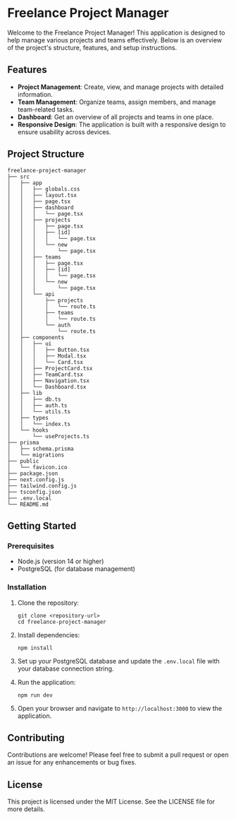 # Freelance Project Manager

Welcome to the Freelance Project Manager! This application is designed to help manage various projects and teams effectively. Below is an overview of the project's structure, features, and setup instructions.

## Features

- **Project Management**: Create, view, and manage projects with detailed information.
- **Team Management**: Organize teams, assign members, and manage team-related tasks.
- **Dashboard**: Get an overview of all projects and teams in one place.
- **Responsive Design**: The application is built with a responsive design to ensure usability across devices.

## Project Structure

```
freelance-project-manager
├── src
│   ├── app
│   │   ├── globals.css
│   │   ├── layout.tsx
│   │   ├── page.tsx
│   │   ├── dashboard
│   │   │   └── page.tsx
│   │   ├── projects
│   │   │   ├── page.tsx
│   │   │   ├── [id]
│   │   │   │   └── page.tsx
│   │   │   └── new
│   │   │       └── page.tsx
│   │   ├── teams
│   │   │   ├── page.tsx
│   │   │   ├── [id]
│   │   │   │   └── page.tsx
│   │   │   └── new
│   │   │       └── page.tsx
│   │   └── api
│   │       ├── projects
│   │       │   └── route.ts
│   │       ├── teams
│   │       │   └── route.ts
│   │       └── auth
│   │           └── route.ts
│   ├── components
│   │   ├── ui
│   │   │   ├── Button.tsx
│   │   │   ├── Modal.tsx
│   │   │   └── Card.tsx
│   │   ├── ProjectCard.tsx
│   │   ├── TeamCard.tsx
│   │   ├── Navigation.tsx
│   │   └── Dashboard.tsx
│   ├── lib
│   │   ├── db.ts
│   │   ├── auth.ts
│   │   └── utils.ts
│   ├── types
│   │   └── index.ts
│   └── hooks
│       └── useProjects.ts
├── prisma
│   ├── schema.prisma
│   └── migrations
├── public
│   └── favicon.ico
├── package.json
├── next.config.js
├── tailwind.config.js
├── tsconfig.json
├── .env.local
└── README.md
```

## Getting Started

### Prerequisites

- Node.js (version 14 or higher)
- PostgreSQL (for database management)

### Installation

1. Clone the repository:
   ```
   git clone <repository-url>
   cd freelance-project-manager
   ```

2. Install dependencies:
   ```
   npm install
   ```

3. Set up your PostgreSQL database and update the `.env.local` file with your database connection string.

4. Run the application:
   ```
   npm run dev
   ```

5. Open your browser and navigate to `http://localhost:3000` to view the application.

## Contributing

Contributions are welcome! Please feel free to submit a pull request or open an issue for any enhancements or bug fixes.

## License

This project is licensed under the MIT License. See the LICENSE file for more details.